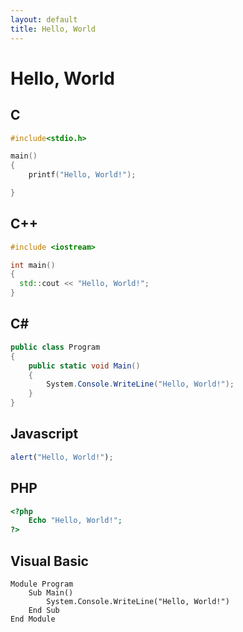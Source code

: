 ```yaml
---
layout: default
title: Hello, World
---
```

# Hello, World #

## C ##

```c
#include<stdio.h>

main()
{
    printf("Hello, World!");

}
```


## C++ ##

```c++
#include <iostream>

int main()
{
  std::cout << "Hello, World!";
}
```


## C# ##

```csharp
public class Program
{
	public static void Main()
	{
		System.Console.WriteLine("Hello, World!");
	}
}
```

## Javascript ##

```javascript
alert("Hello, World!");
```

## PHP ##

```php
<?php
	Echo "Hello, World!";
?>
```

## Visual Basic ##

```vbnet
Module Program
	Sub Main()
		System.Console.WriteLine("Hello, World!")
	End Sub 
End Module
```
